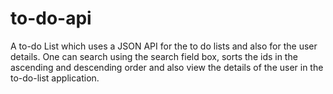 # to-do-api
A to-do List which uses a JSON API for the to do lists and also for the user details.
One can search using the search field box, sorts the ids in the ascending and descending order and also view the details of the user in the to-do-list application.
